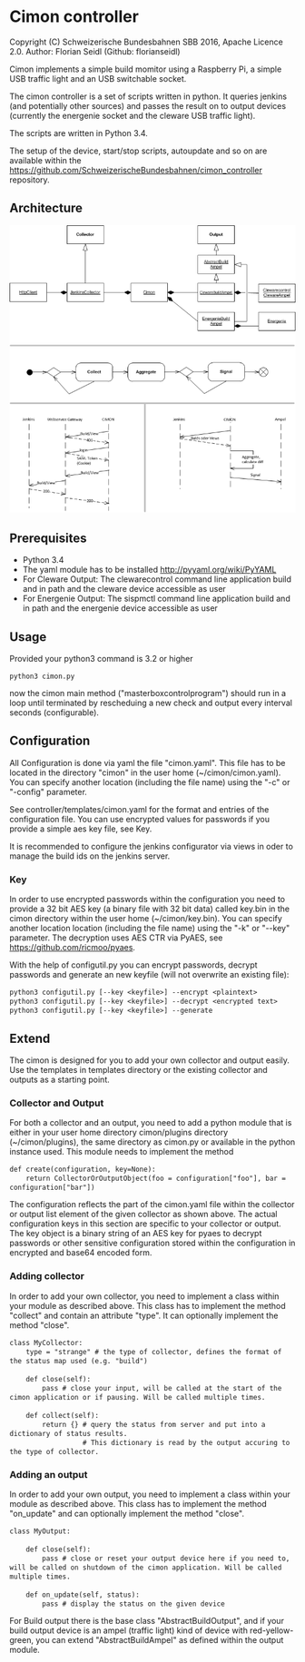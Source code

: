 # Cimon controller
Copyright (C) Schweizerische Bundesbahnen SBB 2016, Apache Licence 2.0. Author: Florian Seidl (Github: florianseidl) 

Cimon implements a simple build momitor using a Raspberry Pi, a simple USB traffic light and an USB switchable socket. 

The cimon controller is a set of scripts written in python. It queries jenkins (and potentially other sources) and passes the result on to output devices (currently the energenie socket and the cleware USB traffic light).

The scripts are written in Python 3.4.

The setup of the device, start/stop scripts, autoupdate and so on are available within the https://github.com/SchweizerischeBundesbahnen/cimon_controller repository.

## Architecture

![CIMON Architecture see cimon.vsd and cimon.png](cimon.png "CIMON Architecture")

## Prerequisites
- Python 3.4
- The yaml module has to be installed http://pyyaml.org/wiki/PyYAML
- For Cleware Output: The clewarecontrol command line application build and in path and the cleware device accessible as user
- For Energenie Output: The sispmctl command line application build and in path and the energenie device accessible as user

## Usage
Provided your python3 command is 3.2 or higher

    python3 cimon.py
 
now the cimon main method ("masterboxcontrolprogram") should run in a loop until terminated by rescheduing a new check and output every interval seconds (configurable).

## Configuration
All Configuration is done via yaml the file "cimon.yaml". This file has to be located in the directory "cimon" in the user home (~/cimon/cimon.yaml). You can specify another location (including the file name) using the "-c" or "-config" parameter.

See controller/templates/cimon.yaml for the format and entries of the configuration file. You can use encrypted values for passwords if you provide a simple aes key file, see Key.

It is recommended to configure the jenkins configurator via views in oder to manage the build ids on the jenkins server.

### Key
In order to use encrypted passwords within the configuration you need to provide a 32 bit AES key (a binary file with 32 bit data) called key.bin in the cimon directory within the user home (~/cimon/key.bin). You can specify another location location (including the file name) using the "-k" or "--key" parameter. The decryption uses AES CTR via PyAES, see https://github.com/ricmoo/pyaes.

With the help of configutil.py you can encrypt passwords, decrypt passwords and generate an new keyfile (will not overwrite an existing file):

    python3 configutil.py [--key <keyfile>] --encrypt <plaintext>
    python3 configutil.py [--key <keyfile>] --decrypt <encrypted text>
    python3 configutil.py [--key <keyfile>] --generate
 
## Extend
The cimon is designed for you to add your own collector and output easily. Use the templates in templates directory or the existing collector and outputs as a starting point.

### Collector and Output
For both a collector and an output, you need to add a python module that is either in your user home directory cimon/plugins directory (~/cimon/plugins), the same directory as cimon.py or available in the python instance used. This module needs to implement the method

    def create(configuration, key=None):
        return CollectorOrOutputObject(foo = configuration["foo"], bar = configuration["bar"])

The configuration reflects the part of the cimon.yaml file within the collector or output list element of the given collector as shown above. The actual configuration keys in this section are specific to your collector or output. 
The key object is a binary string of an AES key for pyaes to decrypt passwords or other sensitive configuration stored within the configuration in encrypted and base64 encoded form.

### Adding collector
In order to add your own collector, you need to implement a class within your module as described above. This class has to implement the method "collect" and contain an attribute "type". It can optionally implement the method "close".

    class MyCollector:
        type = "strange" # the type of collector, defines the format of the status map used (e.g. "build")
    
        def close(self):
            pass # close your input, will be called at the start of the cimon application or if pausing. Will be called multiple times.

        def collect(self):
            return {} # query the status from server and put into a dictionary of status results. 
                      # This dictionary is read by the output accuring to the type of collector.

### Adding an output
In order to add your own output, you need to implement a class within your module as described above. This class has to implement the method "on_update" and can optionally implement the method "close".
  
    class MyOutput:
    
        def close(self):
            pass # close or reset your output device here if you need to, will be called on shutdown of the cimon application. Will be called multiple times.
            
        def on_update(self, status):
            pass # display the status on the given device

For Build output there is the base class "AbstractBuildOutput", and if your build output device is an ampel (traffic light) kind of device with red-yellow-green, you can extend "AbstractBuildAmpel" as defined within the output module.